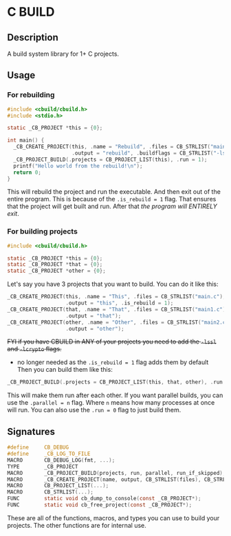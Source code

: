 # C BUILD
## Description
A build system library for 1+ C projects.

## Usage
### For rebuilding
```c
#include <cbuild/cbuild.h>
#include <stdio.h>

static _CB_PROJECT *this = {0};

int main() {
  _CB_CREATE_PROJECT(this, .name = "Rebuild", .files = CB_STRLIST("main.c"),
                     .output = "rebuild", .buildflags = CB_STRLIST("-lssl -lcrypto"), .is_rebuild = 1);
  _CB_PROJECT_BUILD(.projects = CB_PROJECT_LIST(this), .run = 1);
  printf("Hello world from the rebuild!\n");
  return 0;
}
```
This will rebuild the project and run the executable. And then exit out of the entire program.
This is because of the `.is_rebuild = 1` flag. That ensures that the project will get built and run.
After that *the program will ENTIRELY exit*.

### For building projects
```c
#include <cbuild/cbuild.h>

static _CB_PROJECT *this = {0};
static _CB_PROJECT *that = {0};
static _CB_PROJECT *other = {0};
```
Let's say you have 3 projects that you want to build. You can do it like this:
```c
_CB_CREATE_PROJECT(this, .name = "This", .files = CB_STRLIST("main.c"),
                   .output = "this", .is_rebuild = 1);
_CB_CREATE_PROJECT(that, .name = "That", .files = CB_STRLIST("main1.c"),
                   .output = "that");
_CB_CREATE_PROJECT(other, .name = "Other", .files = CB_STRLIST("main2.c"),
                   .output = "other");
```
~~FYI if you have CBUILD in ANY of your projects you need to add the `-lssl` and `-lcrypto` flags.~~
- no longer needed as the `.is_rebuild = 1` flag adds them by default
Then you can build them like this:
```c
_CB_PROJECT_BUILD(.projects = CB_PROJECT_LIST(this, that, other), .run = 1);
```
This will make them run after each other.
If you want parallel builds, you can use the `.parallel = n` flag.
Where `n` means how many processes at once will run.
You can also use the `.run = 0` flag to just build them.


## Signatures
```c
#define     CB_DEBUG
#define     _CB_LOG_TO_FILE
MACRO       CB_DEBUG_LOG(fmt, ...); 
TYPE        _CB_PROJECT
MACRO       _CB_PROJECT_BUILD(projects, run, parallel, run_if_skipped);
MACRO       _CB_CREATE_PROJECT(name, output, CB_STRLIST(files), CB_STRLIST(buildflags), CB_STRLIST(flags), is_rebuild); 
MACRO       CB_PROJECT_LIST(...);
MACRO       CB_STRLIST(...);
FUNC        static void cb_dump_to_console(const _CB_PROJECT*);
FUNC        static void cb_free_project(const _CB_PROJECT*);
```
These are all of the functions, macros, and types you can use to build your projects.
The other functions are for internal use.

